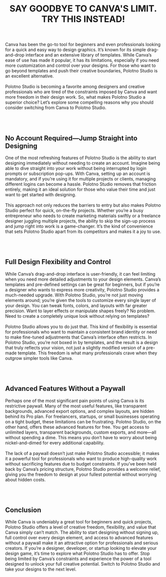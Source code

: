 ﻿---
 tags: articles
 desc: Discover why this app is the go-to design tool for professionals, offering greater flexibility, control, and advanced features compared to Canva.
 title: SAY GOODBYE TO CANVA'S LIMIT. TRY THIS INSTEAD!
 image: /assets/canva.webp
---

Canva has been the go-to tool for beginners and even professionals looking for a quick and easy way to design graphics. It’s known for its simple drag-and-drop interface and an extensive library of templates. While Canva’s ease of use has made it popular, it has its limitations, especially if you need more customization and control over your designs. For those who want to go beyond templates and push their creative boundaries, Polotno Studio is an excellent alternative.
<br><br>
Polotno Studio is becoming a favorite among designers and creative professionals who are tired of the constraints imposed by Canva and want more freedom in their design work. So, what makes Polotno Studio a superior choice? Let’s explore some compelling reasons why you should consider switching from Canva to Polotno Studio.

<br><br>

## No Account Required—Jump Straight into Designing
One of the most refreshing features of Polotno Studio is the ability to start designing immediately without needing to create an account. Imagine being able to dive straight into your work without being interrupted by login prompts or subscription pop-ups. With Canva, setting up an account is mandatory, and if you’re using it for multiple projects or clients, managing different logins can become a hassle. Polotno Studio removes that friction entirely, making it an ideal solution for those who value their time and just want to get started with designing.
<br><br>
This approach not only reduces the barriers to entry but also makes Polotno Studio perfect for quick, on-the-fly projects. Whether you’re a busy entrepreneur who needs to create marketing materials swiftly or a freelance designer juggling multiple projects, the ability to skip the sign-up process and jump right into work is a game-changer. It’s the kind of convenience that sets Polotno Studio apart from its competitors and makes it a joy to use.

<br><br>

## Full Design Flexibility and Control
While Canva’s drag-and-drop interface is user-friendly, it can feel limiting when you need more detailed adjustments to your design elements. Canva’s templates and pre-defined settings can be great for beginners, but if you’re a designer who wants to express more creativity, Polotno Studio provides a much-needed upgrade. With Polotno Studio, you’re not just moving elements around; you’re given the tools to customize every single layer of your design. You can tweak fonts, colors, and layouts with far greater precision. Want to layer effects or manipulate shapes freely? No problem. Need to create a completely unique look without relying on templates?
<br><br>
Polotno Studio allows you to do just that. This kind of flexibility is essential for professionals who want to maintain a consistent brand identity or need to make fine-tuned adjustments that Canva’s interface often restricts. In Polotno Studio, you’re not boxed in by templates, and the result is a design that truly reflects your vision, not just a slightly modified version of a pre-made template. This freedom is what many professionals crave when they outgrow simpler tools like Canva.

<br><br>

## Advanced Features Without a Paywall
Perhaps one of the most significant pain points of using Canva is its restrictive paywall. Many of the most useful features, like transparent backgrounds, advanced export options, and complex layouts, are hidden behind its Pro plan. For freelancers, startups, or small businesses operating on a tight budget, these limitations can be frustrating. Polotno Studio, on the other hand, offers these advanced features for free. You get access to unlimited layers, transparent backgrounds, custom exports, and more—all without spending a dime. This means you don’t have to worry about being nickel-and-dimed for every additional capability.
<br><br>
The lack of a paywall doesn’t just make Polotno Studio accessible; it makes it a powerful tool for professionals who want to produce high-quality work without sacrificing features due to budget constraints. If you’ve been held back by Canva’s pricing structure, Polotno Studio provides a welcome relief, giving you the freedom to design at your fullest potential without worrying about hidden costs.

<br><br>

## Conclusion
While Canva is undeniably a great tool for beginners and quick projects, Polotno Studio offers a level of creative freedom, flexibility, and value that Canva simply can’t match. The ability to start designing without signing up, full control over every design element, and access to advanced features without a paywall make it an attractive option for professionals and serious creators. If you’re a designer, developer, or startup looking to elevate your design game, it’s time to explore what Polotno Studio has to offer. Stop being limited by Canva’s constraints and experience the power of a tool designed to unlock your full creative potential. Switch to Polotno Studio and take your designs to the next level.
